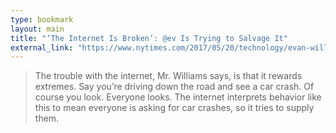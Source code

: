 ```yaml
---
type: bookmark
layout: main
title: "‘The Internet Is Broken’: @ev Is Trying to Salvage It"
external_link: "https://www.nytimes.com/2017/05/20/technology/evan-williams-medium-twitter-internet.html"
---
```

> The trouble with the internet, Mr. Williams says, is that it rewards extremes. Say you’re driving down the road and see a car crash. Of course you look. Everyone looks. The internet interprets behavior like this to mean everyone is asking for car crashes, so it tries to supply them.


